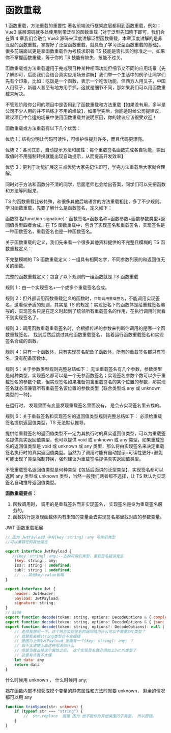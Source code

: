 # 函数重载

1.函数重载，方法重载的重要性
著名前端流行框架底层都用到函数重载，例如：Vue3 底层源码就多处使用到带泛型的函数重载【对于泛型先知晓下即可，我们会在第 4 章我们会融合 Vue3 源码来深度讲解泛型函数重载，本章深度讲解的是非泛型的函数重载，掌握好了泛型函数重载，就具备了学习泛型函数重载的基础】。很多前端面试更是拿函数重载作为考核求职者 TS 技能是否扎实的标准之一，如果你不掌握函数重载，等于你的 TS 技能有缺失，技能不过关。

函数重载或方法重载适用于完成项目种某种相同功能但细节又不同的应用场景【先了解即可，后面我们会结合真实应用场景讲解】我们举一个生活中的例子让同学们先有个印象，比如：吃饭是一个函数，表示一个吃饭功能，但西方人用叉子，中国人用筷子，新疆人甚至有地方用手抓，这就是细节不同，那如果我们可以用函数重载来解决。

不管现阶段你公司的项目中是否用到了函数重载和方法重载【如果没有用，多半是公司不少人用的并不熟练才不用的缘故】，如果学完后，你能适时给公司提建议，建议项目中合适的场景中使用函数重载并说明原因，你的建议应该很受欢迎！

函数重载或方法重载有以下几个优势：

优势 1：结构分明让代码可读性，可维护性提升许多，而且代码更漂亮。

优势 2：各司其职，自动提示方法和属性：每个重载签名函数完成各自功能，输出取值时不用强制转换就能出现自动提示，从而提高开发效率】

优势 3：更利于功能扩展这三点优势大家先记住即可，学完方法重载后大家就会理解。

同时对于方法和函数分不清的同学，后面老师也会给出答案，同学们可以先把函数和方法等同起来。

TS 的函数重载比较特殊，和很多其他后端语言的方法重载相比，多了不少规则。学习函数重载，先要了解什么是函数签名，定义如下：

函数签名[function signature]：函数签名=函数名称+函数参数+函数参数类型+返回值类型四者合成。在 TS 函数重载中，包含了实现签名和重载签名，实现签名是一种函数签名，重载签名也是一种函数签名。

关于函数重载的定义，我们先来看一个很多其他资料提供的不完整且模糊的 TS 函数重载定义：

不完整模糊的 TS 函数重载定义：一组具有相同名字，不同参数列表的和返回值无关的函数。

完整的函数重载定义：包含了以下规则的一组函数就是 TS 函数重载

规则 1：由一个实现签名+一个或多个重载签名合成。

规则 2：但外部调用函数重载定义的函数时，`只能调用重载签名`，不能调用实现签名，这看似矛盾的规则，其实是 TS 的规定：实现签名下的函数体是给重载签名编写的，实现签名只是在定义时起到了统领所有重载签名的作用，在执行调用时就看不到实现签名了。

规则 3：调用函数重载重载签名时，会根据传递的参数来判断你调用的是哪一个函数重载签名， 找到后然后跳过其他函数重载签名， 接着运行函数重载签名和实现签名合成的函数。

规则 4：只有一个函数体，只有实现签名配备了函数体，所有的重载签名都只有签名，没有配备函数体。

规则 5：关于参数类型规则完整总结如下：
无论重载签名有几个参数，参数类型是何种类型，实现签名都可以是一个无参函数签名；实现签名参数个数可以少于重载签名的参数个数，但实现签名如果准备包含重载签名的某个位置的参数，那实现签名就必须兼容所有重载签名该位置的参数类型【联合类型或 any 或 unknown 类型的一种】。

在运行时， 发现里面有变量发现重载签名里面没有， 是会去实现签名里去找的。

规则 6：关于重载签名和实现签名的返回值类型规则完整总结如下：
必须给重载签名提供返回值类型，TS 无法默认推导。

提供给重载签名的返回值类型不一定为其执行时的真实返回值类型，可以为重载签名提供真实返回值类型，也可以提供 void 或 unknown 或 any 类型，如果重载签名的返回值类型是 void 或 unknown 或 any 类型，那么将由实现签名来决定重载签名执行时的真实返回值类型。当然为了调用时能有自动提示+可读性更好+避免可能出现了类型强制转换，强烈建议为重载签名提供真实返回值类型。

不管重载签名返回值类型是何种类型【包括后面讲的泛型类型】，实现签名都可以返回 any 类型或 unknown 类型，当然一般我们两者都不选择，让 TS 默认为实现签名自动推导返回值类型。

**函数重载要点：**

1. 函数调用时， 调用的是重载签名而非实现签名， 实现签名是专为重载签名服务的。
2. 函数执行是发现函数体内有未知的变量会去实现签名那里找对应的参数变量。

JWT 函数重载拓展

```js
// 因为 JwtPayload 中有[key：string]：any 可索引类型
//可以兼容任何其他属性

export interface JwtPayload {
   //[key：string]：any;--去掉可索引类型，重载签名错误发生
    [key: string]: any;
    iss?: string | undefined;
    sub?: string | undefined;
    // ...其他key-value省略
}

export interface Jwt {
    header: JwtHeader;
    payload: JwtPayload;
    signature: string;
}
// S100
export function decode(token: string, options: DecodeOptions & { complete: true, json: true }): Jwt;
export function decode(token: string, options: DecodeOptions & { json: true }): null | JwtPayload;
export function decode(token: string, options?: DecodeOptions): null | JwtPayload | string{
	// 老师我想问一下，这个地方实现签名的返回值为什么可以不需要JWT类型？
	// 就算我去掉string类型也不会报错
	// 是因为上面JwtPayload 里面有一个[key: string]: any; ？
	// 我不太清楚上面这种写法叫什么
	// 但是当我去掉这个属性之后， 这个实现签名就必须加上Jwt的类型了
	// 这里有点看不太懂
    let data: any
    return data
}

```

什么时候用 unknown ， 什么时候用 any;

挡在函数内部不想获取摸个变量的静态属性和方法时就要 unknown， 剩余的情况都可以用 any

```ts
function trimSpace(str: unknown) {
	if (typeof str === "string") {
		//  str.replace  报错 因为 他不能作为其他类型的子类型， 所以报错。
	}
}
```
